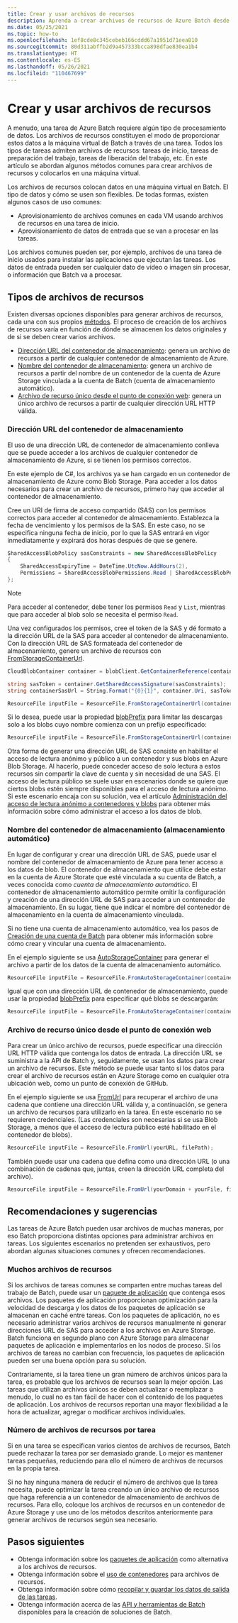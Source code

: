 ```yaml
---
title: Crear y usar archivos de recursos
description: Aprenda a crear archivos de recursos de Azure Batch desde diversos orígenes de entrada. En este artículo se abordan algunos métodos comunes para crear archivos de recursos y colocarlos en una máquina virtual.
ms.date: 05/25/2021
ms.topic: how-to
ms.openlocfilehash: 1ef8cde8c345cebeb166cddd67a1951d71eea810
ms.sourcegitcommit: 80d311abffb2d9a457333bcca898dfae830ea1b4
ms.translationtype: HT
ms.contentlocale: es-ES
ms.lasthandoff: 05/26/2021
ms.locfileid: "110467699"
---
```

# <a name="creating-and-using-resource-files"></a>Crear y usar archivos de recursos

A menudo, una tarea de Azure Batch requiere algún tipo de procesamiento de datos. Los archivos de recursos constituyen el modo de proporcionar estos datos a la máquina virtual de Batch a través de una tarea. Todos los tipos de tareas admiten archivos de recursos: tareas de inicio, tareas de preparación del trabajo, tareas de liberación del trabajo, etc. En este artículo se abordan algunos métodos comunes para crear archivos de recursos y colocarlos en una máquina virtual.  

Los archivos de recursos colocan datos en una máquina virtual en Batch. El tipo de datos y cómo se usen son flexibles. De todas formas, existen algunos casos de uso comunes:

- Aprovisionamiento de archivos comunes en cada VM usando archivos de recursos en una tarea de inicio.
- Aprovisionamiento de datos de entrada que se van a procesar en las tareas.

Los archivos comunes pueden ser, por ejemplo, archivos de una tarea de inicio usados para instalar las aplicaciones que ejecutan las tareas. Los datos de entrada pueden ser cualquier dato de vídeo o imagen sin procesar, o información que Batch va a procesar.

## <a name="types-of-resource-files"></a>Tipos de archivos de recursos

Existen diversas opciones disponibles para generar archivos de recursos, cada una con sus propios [métodos](/dotnet/api/microsoft.azure.batch.resourcefile#methods). El proceso de creación de los archivos de recursos varía en función de dónde se almacenen los datos originales y de si se deben crear varios archivos.

- [Dirección URL del contenedor de almacenamiento](#storage-container-url): genera un archivo de recursos a partir de cualquier contenedor de almacenamiento de Azure.
- [Nombre del contenedor de almacenamiento](#storage-container-name-autostorage): genera un archivo de recursos a partir del nombre de un contenedor de la cuenta de Azure Storage vinculada a la cuenta de Batch (cuenta de almacenamiento automático).
- [Archivo de recurso único desde el punto de conexión web](#single-resource-file-from-web-endpoint): genera un único archivo de recursos a partir de cualquier dirección URL HTTP válida.

### <a name="storage-container-url"></a>Dirección URL del contenedor de almacenamiento

El uso de una dirección URL de contenedor de almacenamiento conlleva que se puede acceder a los archivos de cualquier contenedor de almacenamiento de Azure, si se tienen los permisos correctos.

En este ejemplo de C#, los archivos ya se han cargado en un contenedor de almacenamiento de Azure como Blob Storage. Para acceder a los datos necesarios para crear un archivo de recursos, primero hay que acceder al contenedor de almacenamiento.

Cree un URI de firma de acceso compartido (SAS) con los permisos correctos para acceder al contenedor de almacenamiento. Establezca la fecha de vencimiento y los permisos de la SAS. En este caso, no se especifica ninguna fecha de inicio, por lo que la SAS entrará en vigor inmediatamente y expirará dos horas después de que se genere.

```csharp
SharedAccessBlobPolicy sasConstraints = new SharedAccessBlobPolicy
{
    SharedAccessExpiryTime = DateTime.UtcNow.AddHours(2),
    Permissions = SharedAccessBlobPermissions.Read | SharedAccessBlobPermissions.List
};
```

> [!NOTE]
> Para acceder al contenedor, debe tener los permisos `Read` y `List`, mientras que para acceder al blob solo se necesita el permiso `Read`.

Una vez configurados los permisos, cree el token de la SAS y dé formato a la dirección URL de la SAS para acceder al contenedor de almacenamiento. Con la dirección URL de SAS formateada del contenedor de almacenamiento, genere un archivo de recursos con [FromStorageContainerUrl](/dotnet/api/microsoft.azure.batch.resourcefile.fromstoragecontainerurl).

```csharp
CloudBlobContainer container = blobClient.GetContainerReference(containerName);

string sasToken = container.GetSharedAccessSignature(sasConstraints);
string containerSasUrl = String.Format("{0}{1}", container.Uri, sasToken);

ResourceFile inputFile = ResourceFile.FromStorageContainerUrl(containerSasUrl);
```

Si lo desea, puede usar la propiedad [blobPrefix](/dotnet/api/microsoft.azure.batch.resourcefile.blobprefix) para limitar las descargas solo a los blobs cuyo nombre comienza con un prefijo especificado:

```csharp
ResourceFile inputFile = ResourceFile.FromStorageContainerUrl(containerSasUrl, blobPrefix = yourPrefix);
```

Otra forma de generar una dirección URL de SAS consiste en habilitar el acceso de lectura anónimo y público a un contenedor y sus blobs en Azure Blob Storage. Al hacerlo, puede conceder acceso de solo lectura a estos recursos sin compartir la clave de cuenta y sin necesidad de una SAS. El acceso de lectura público se suele usar en escenarios donde se quiere que ciertos blobs estén siempre disponibles para el acceso de lectura anónimo. Si este escenario encaja con su solución, vea el artículo [Administración del acceso de lectura anónimo a contenedores y blobs](../storage/blobs/anonymous-read-access-configure.md) para obtener más información sobre cómo administrar el acceso a los datos de blob.

### <a name="storage-container-name-autostorage"></a>Nombre del contenedor de almacenamiento (almacenamiento automático)

En lugar de configurar y crear una dirección URL de SAS, puede usar el nombre del contenedor de almacenamiento de Azure para tener acceso a los datos de blob. El contenedor de almacenamiento que utilice debe estar en la cuenta de Azure Storate que esté vinculada a su cuenta de Batch, a veces conocida como *cuenta de almacenamiento automático*. El contenedor de almacenamiento automático permite omitir la configuración y creación de una dirección URL de SAS para acceder a un contenedor de almacenamiento. En su lugar, tiene que indicar el nombre del contenedor de almacenamiento en la cuenta de almacenamiento vinculada.

Si no tiene una cuenta de almacenamiento automático, vea los pasos de [Creación de una cuenta de Batch](batch-account-create-portal.md) para obtener más información sobre cómo crear y vincular una cuenta de almacenamiento.

En el ejemplo siguiente se usa [AutoStorageContainer](/dotnet/api/microsoft.azure.batch.resourcefile.fromautostoragecontainer) para generar el archivo a partir de los datos de la cuenta de almacenamiento automático.

```csharp
ResourceFile inputFile = ResourceFile.FromAutoStorageContainer(containerName);
```

Igual que con una dirección URL de contenedor de almacenamiento, puede usar la propiedad [blobPrefix](/dotnet/api/microsoft.azure.batch.resourcefile.blobprefix) para especificar qué blobs se descargarán:

```csharp
ResourceFile inputFile = ResourceFile.FromAutoStorageContainer(containerName, blobPrefix = yourPrefix);
```

### <a name="single-resource-file-from-web-endpoint"></a>Archivo de recurso único desde el punto de conexión web

Para crear un único archivo de recursos, puede especificar una dirección URL HTTP válida que contenga los datos de entrada. La dirección URL se suministra a la API de Batch y, seguidamente, se usan los datos para crear un archivo de recursos. Este método se puede usar tanto si los datos para crear el archivo de recursos están en Azure Storage como en cualquier otra ubicación web, como un punto de conexión de GitHub.

En el ejemplo siguiente se usa [FromUrl](/dotnet/api/microsoft.azure.batch.resourcefile.fromurl) para recuperar el archivo de una cadena que contiene una dirección URL válida y, a continuación, se genera un archivo de recursos para utilizarlo en la tarea. En este escenario no se requieren credenciales. (Las credenciales son necesarias si se usa Blob Storage, a menos que el acceso de lectura público esté habilitado en el contenedor de blobs).

```csharp
ResourceFile inputFile = ResourceFile.FromUrl(yourURL, filePath);
```

También puede usar una cadena que defina como una dirección URL (o una combinación de cadenas que, juntas, creen la dirección URL completa del archivo).

```csharp
ResourceFile inputFile = ResourceFile.FromUrl(yourDomain + yourFile, filePath);
```

## <a name="tips-and-suggestions"></a>Recomendaciones y sugerencias

Las tareas de Azure Batch pueden usar archivos de muchas maneras, por eso Batch proporciona distintas opciones para administrar archivos en tareas. Los siguientes escenarios no pretenden ser exhaustivos, pero abordan algunas situaciones comunes y ofrecen recomendaciones.

### <a name="many-resource-files"></a>Muchos archivos de recursos

Si los archivos de tareas comunes se comparten entre muchas tareas del trabajo de Batch, puede usar un [paquete de aplicación](batch-application-packages.md) que contenga esos archivos. Los paquetes de aplicación proporcionan optimización para la velocidad de descarga y los datos de los paquetes de aplicación se almacenan en caché entre tareas. Con los paquetes de aplicación, no es necesario administrar varios archivos de recursos manualmente ni generar direcciones URL de SAS para acceder a los archivos en Azure Storage. Batch funciona en segundo plano con Azure Storage para almacenar paquetes de aplicación e implementarlos en los nodos de proceso. Si los archivos de tareas no cambian con frecuencia, los paquetes de aplicación pueden ser una buena opción para su solución.

Contrariamente, si la tarea tiene un gran número de archivos únicos para la tarea, es probable que los archivos de recursos sean la mejor opción. Las tareas que utilizan archivos únicos se deben actualizar o reemplazar a menudo, lo cual no es tan fácil de hacer con el contenido de los paquetes de aplicación. Los archivos de recursos reportan una mayor flexibilidad a la hora de actualizar, agregar o modificar archivos individuales.

### <a name="number-of-resource-files-per-task"></a>Número de archivos de recursos por tarea

Si en una tarea se especifican varios cientos de archivos de recursos, Batch puede rechazar la tarea por ser demasiado grande. Lo mejor es mantener tareas pequeñas, reduciendo para ello el número de archivos de recursos en la propia tarea.

Si no hay ninguna manera de reducir el número de archivos que la tarea necesita, puede optimizar la tarea creando un único archivo de recursos que haga referencia a un contenedor de almacenamiento de archivos de recursos. Para ello, coloque los archivos de recursos en un contenedor de Azure Storage y use uno de los métodos descritos anteriormente para generar archivos de recursos según sea necesario.

## <a name="next-steps"></a>Pasos siguientes

- Obtenga información sobre los [paquetes de aplicación](batch-application-packages.md) como alternativa a los archivos de recursos.
- Obtenga información sobre el [uso de contenedores](batch-docker-container-workloads.md) para archivos de recursos.
- Obtenga información sobre cómo [recopilar y guardar los datos de salida de las tareas](batch-task-output.md).
- Obtenga información acerca de las [API y herramientas de Batch](batch-apis-tools.md) disponibles para la creación de soluciones de Batch.

